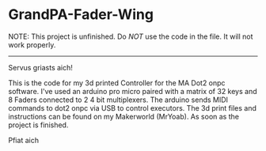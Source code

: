 # GrandPA-Fader-Wing


NOTE: This project is unfinished. Do *NOT* use the code in the file. It will not work properly.

--------------------------------------------------------------------------------------------------------------
Servus griasts aich!

This is the code for my 3d printed Controller for the MA Dot2 onpc software.
I've used an arduino pro micro paired with a matrix of 32 keys and 8 Faders connected to 2 4 bit multiplexers.
The arduino sends MIDI commands to dot2 onpc via USB to control executors.
The 3d print files and instructions can be found on my Makerworld (MrYoab). As soon as the project is finished.

Pfiat aich
